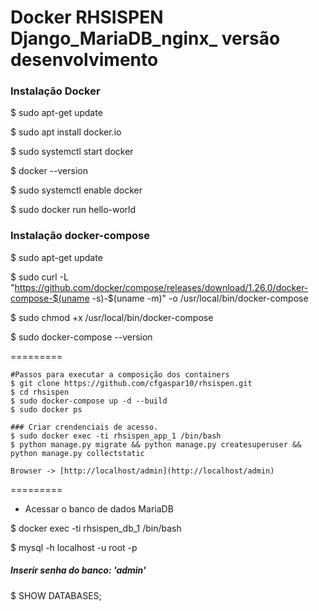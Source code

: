 Docker RHSISPEN Django_MariaDB_nginx_ versão desenvolvimento
=========
   
   ### Instalação Docker
   
   $ sudo apt-get update
   
   $ sudo apt install docker.io
   
   $ sudo systemctl start docker
   
   $ docker --version
   
   $ sudo systemctl enable docker
   
   $ sudo docker run hello-world
   
   ### Instalação docker-compose
   
   $ sudo apt-get update
   
   $ sudo curl -L "https://github.com/docker/compose/releases/download/1.26.0/docker-compose-$(uname -s)-$(uname -m)" -o /usr/local/bin/docker-compose
   
   $ sudo chmod +x /usr/local/bin/docker-compose
   
   $ sudo docker-compose --version
   
=========
   
    #Passos para executar a composição dos containers
    $ git clone https://github.com/cfgaspar10/rhsispen.git
    $ cd rhsispen   
    $ sudo docker-compose up -d --build
    $ sudo docker ps
    
    ### Criar crendenciais de acesso.
    $ sudo docker exec -ti rhsispen_app_1 /bin/bash
    $ python manage.py migrate && python manage.py createsuperuser && python manage.py collectstatic
     
    Browser -> [http://localhost/admin](http://localhost/admin)
  
=========
   
   - Acessar o banco de dados MariaDB

   $ docker exec -ti rhsispen_db_1 /bin/bash
   
   $ mysql -h localhost -u root -p
   ##### Inserir senha do banco: 'admin' 
   $ SHOW DATABASES;
